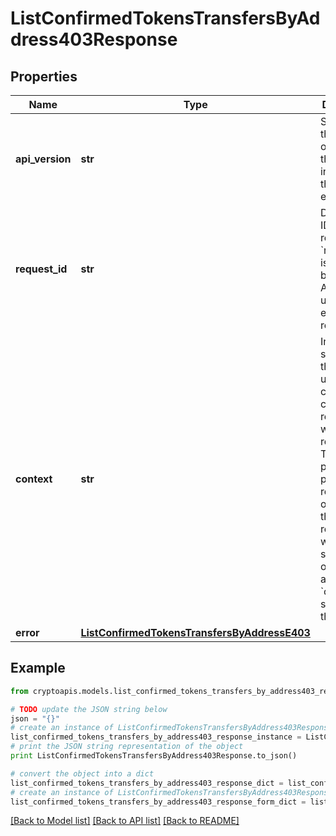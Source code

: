 # ListConfirmedTokensTransfersByAddress403Response


## Properties
Name | Type | Description | Notes
------------ | ------------- | ------------- | -------------
**api_version** | **str** | Specifies the version of the API that incorporates this endpoint. | 
**request_id** | **str** | Defines the ID of the request. The &#x60;requestId&#x60; is generated by Crypto APIs and it&#39;s unique for every request. | 
**context** | **str** | In batch situations the user can use the context to correlate responses with requests. This property is present regardless of whether the response was successful or returned as an error. &#x60;context&#x60; is specified by the user. | [optional] 
**error** | [**ListConfirmedTokensTransfersByAddressE403**](ListConfirmedTokensTransfersByAddressE403.md) |  | 

## Example

```python
from cryptoapis.models.list_confirmed_tokens_transfers_by_address403_response import ListConfirmedTokensTransfersByAddress403Response

# TODO update the JSON string below
json = "{}"
# create an instance of ListConfirmedTokensTransfersByAddress403Response from a JSON string
list_confirmed_tokens_transfers_by_address403_response_instance = ListConfirmedTokensTransfersByAddress403Response.from_json(json)
# print the JSON string representation of the object
print ListConfirmedTokensTransfersByAddress403Response.to_json()

# convert the object into a dict
list_confirmed_tokens_transfers_by_address403_response_dict = list_confirmed_tokens_transfers_by_address403_response_instance.to_dict()
# create an instance of ListConfirmedTokensTransfersByAddress403Response from a dict
list_confirmed_tokens_transfers_by_address403_response_form_dict = list_confirmed_tokens_transfers_by_address403_response.from_dict(list_confirmed_tokens_transfers_by_address403_response_dict)
```
[[Back to Model list]](../README.md#documentation-for-models) [[Back to API list]](../README.md#documentation-for-api-endpoints) [[Back to README]](../README.md)


